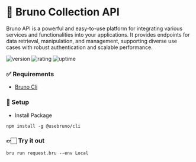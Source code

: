 # 🎉 Bruno Collection API

Bruno API is a powerful and easy-to-use platform for integrating various services and functionalities into your applications. It provides endpoints for data retrieval, manipulation, and management, supporting diverse use cases with robust authentication and scalable performance.

![version](https://img.shields.io/badge/version-1.0-blue)
![rating](https://img.shields.io/badge/rating-★★★★★-yellow)
![uptime](https://img.shields.io/badge/uptime-100%25-brightgreen)

### ✅ Requirements

- [Bruno Cli](https://www.usebruno.com/blog/launching-bruno-cli)

### 🚀 Setup

- Install Package

```shell
npm install -g @usebruno/cli
```

### 👉🏻 Try it out

```shell
bru run request.bru --env Local
```